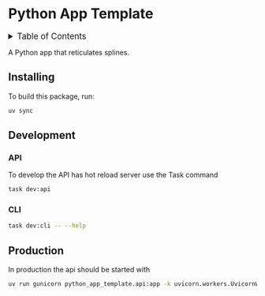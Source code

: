 # Python App Template

<!-- markdownlint-disable no-inline-html -->
<details>
  <summary style="font-size:1.2em;">Table of Contents</summary>
<!-- START doctoc generated TOC please keep comment here to allow auto update -->
<!-- DON'T EDIT THIS SECTION, INSTEAD RE-RUN doctoc TO UPDATE -->

- [Installing](#installing)
- [Development](#development)
  - [API](#api)
  - [CLI](#cli)
- [Production](#production)

<!-- END doctoc generated TOC please keep comment here to allow auto update -->
</details>
<!-- markdownlint-restore -->

A Python app that reticulates splines.

## Installing

To build this package, run:

```sh
uv sync
```

## Development

### API

To develop the API has hot reload server use the Task command

```sh
task dev:api
```

### CLI

```sh
task dev:cli -- --help
```

## Production

In production the api should be started with

```sh
uv run gunicorn python_app_template.api:app -k uvicorn.workers.UvicornWorker
```
